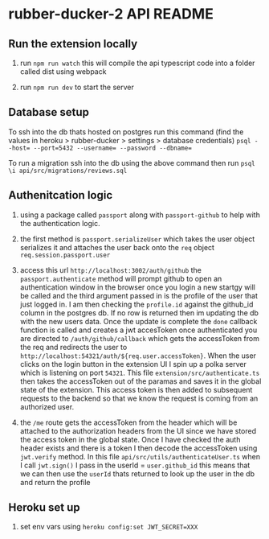 # rubber-ducker-2 API README

## Run the extension locally

1. run `npm run watch` this will compile the api typescript code into a folder called dist using webpack

2. run `npm run dev` to start the server

## Database setup

To ssh into the db thats hosted on postgres run this command (find the values in heroku > rubber-ducker > settings > database credentials)
`psql --host= --port=5432 --username= --password --dbname=`

To run a migration ssh into the db using the above command then run
`psql \i api/src/migrations/reviews.sql`

## Authenitcation logic

1. using a package called `passport` along with `passport-github` to help with the authentication logic.

2. the first method is `passport.serializeUser` which takes the user object serializes it and attaches the user back onto the `req` object `req.session.passport.user`

3. access this url `http://localhost:3002/auth/github` the `passport.authenticate` method will prompt github to open an authentication window in the browser once you login a new startgy will be called and the third argument passed in is the profile of the user that just logged in. I am then checking the `profile.id` against the github_id column in the postgres db. If no row is returned then im updating the db with the new users data. Once the update is complete the `done` callback function is called and creates a jwt accesToken once authenticated you are directed to `/auth/github/callback` which gets the accessToken from the req and redirects the user to `http://localhost:54321/auth/${req.user.accessToken}`. When the user clicks on the login button in the extension UI I spin up a polka server which is listening on port `54321`. This file `extension/src/authenticate.ts` then takes the accessToken out of the paramas and saves it in the global state of the extension. This access token is then added to subsequent requests to the backend so that we know the request is coming from an authorized user.

4. the `/me` route gets the accessToken from the header which will be attached to the authorization headers from the UI since we have stored the access token in the global state. Once I have checked the auth header exists and there is a token I then decode the accessToken using `jwt.verify` method. In this file `api/src/utils/authenticateUser.ts` when I call `jwt.sign()` I pass in the userId = `user.github_id` this means that we can then use the `userId` thats returned to look up the user in the db and return the profile

## Heroku set up

1. set env vars using `heroku config:set JWT_SECRET=XXX`
